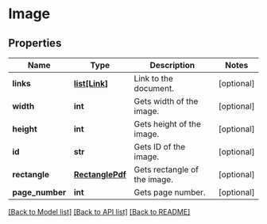 # Image

## Properties
Name | Type | Description | Notes
------------ | ------------- | ------------- | -------------
**links** | [**list[Link]**](Link.md) | Link to the document. | [optional] 
**width** | **int** | Gets width of the image. | [optional] 
**height** | **int** | Gets height of the image. | [optional] 
**id** | **str** | Gets ID of the image. | [optional] 
**rectangle** | [**RectanglePdf**](RectanglePdf.md) | Gets rectangle of the image. | [optional] 
**page_number** | **int** | Gets page number. | [optional] 

[[Back to Model list]](../README.md#documentation-for-models) [[Back to API list]](../README.md#documentation-for-api-endpoints) [[Back to README]](../README.md)


